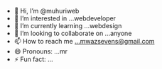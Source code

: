 - 👋 Hi, I’m @muhuriweb
- 👀 I’m interested in ...webdeveloper
- 🌱 I’m currently learning ...webdesign
- 💞️ I’m looking to collaborate on ...anyone
- 📫 How to reach me ...mwazsevens@gmail.com
- 😄 Pronouns: ...mr
- ⚡ Fun fact: ...

<!---
muhuriweb/muhuriweb is a ✨ special ✨ repository because its `README.md` (this file) appears on your GitHub profile.
You can click the Preview link to take a look at your changes.
--->
